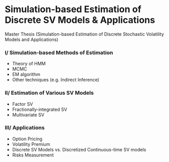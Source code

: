 # Simulation-based Estimation of Discrete SV Models & Applications
Master Thesis (Simulation-based Estimation of Discrete Stochastic Volatility Models and Applications)

### I/ Simulation-based Methods of Estimation
- Theory of HMM
- MCMC
- EM algorithm
- Other techniques (e.g. Indirect Inference)

### II/ Estimation of Various SV Models
- Factor SV
- Fractionally-integrated SV
- Multivariate SV

### III/ Applications
- Option Pricing
- Volatility Premium
- Discrete SV Models vs. Discretized Continuous-time SV models
- Risks Measurement
